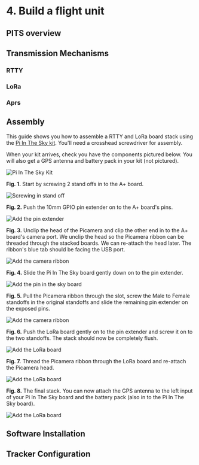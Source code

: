 # 4. Build a flight unit

## PITS overview

## Transmission Mechanisms
### RTTY
### LoRa
### Aprs

## Assembly

This guide shows you how to assemble a RTTY and LoRa board stack using the [Pi In The Sky kit](https://store.uputronics.com/index.php?route=product/product&path=62&product_id=52). You'll need a crosshead screwdriver for assembly.

When your kit arrives, check you have the components pictured below. You will also get a GPS antenna and battery pack in your kit (not pictured).

![Pi In The Sky Kit](4/stack1.jpg)

**Fig. 1.** Start by screwing 2 stand offs in to the A+ board. 

![Screwing in stand off](4/image1.JPG)

**Fig. 2.** Push the 10mm GPIO pin extender on to the A+ board's pins.

![Add the pin extender](4/stack2.jpg)

**Fig. 3.** Unclip the head of the Picamera and clip the other end in to the A+ board's camera port. We unclip the head so the Picamera ribbon can be threaded through the stacked boards. We can re-attach the head later. The ribbon's blue tab should be facing the USB port.

![Add the camera ribbon](4/image2.JPG)

**Fig. 4.** Slide the Pi In The Sky board gently down on to the pin extender.

![Add the pin in the sky board](4/stack3.jpg)

**Fig. 5.** Pull the Picamera ribbon through the slot, screw the Male to Female standoffs in the original standoffs and slide the remaining pin extender on the exposed pins.

![Add the camera ribbon](4/image4.JPG)

**Fig. 6.** Push the LoRa board gently on to the pin extender and screw it on to the two standoffs. The stack should now be completely flush.

![Add the LoRa board](4/image5.JPG)

**Fig. 7.** Thread the Picamera ribbon through the LoRa board and re-attach the Picamera head.

![Add the LoRa board](4/image6.JPG)

**Fig. 8.** The final stack. You can now attach the GPS antenna to the left input of your Pi In The Sky board and the battery pack (also in to the Pi In The Sky board).

![Add the LoRa board](4/image8.JPG)

## Software Installation

## Tracker Configuration
